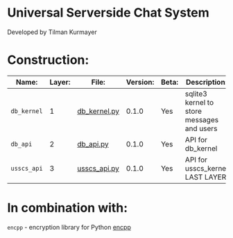 # Universal Serverside Chat System
Developed by Tilman Kurmayer

# Construction:
| Name: | Layer: | File: | Version: | Beta: | Description: |
|-------|--------|-------|----------|-------|--------------|
|  `db_kernel` | 1 | [db_kernel.py](db_kernel.py) | 0.1.0 | Yes | sqlite3 kernel to store messages and users |
| `db_api` | 2 | [db_api.py](db_api.py) | 0.1.0 | Yes | API for db_kernel|
| `usscs_api` | 3 | [usscs_api.py](usscs_api.py) | 0.1.0 | Yes | API for usscs_kernel LAST LAYER |



# In combination with:
`encpp` - encryption library for Python [encpp](https://github.com/tchello45/encpp) 
